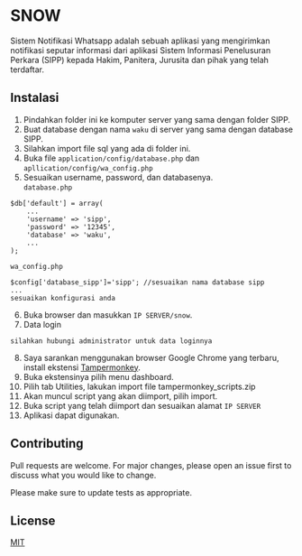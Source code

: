 
# SNOW

Sistem Notifikasi Whatsapp adalah sebuah aplikasi yang mengirimkan notifikasi seputar informasi dari aplikasi Sistem Informasi Penelusuran Perkara (SIPP) kepada Hakim, Panitera, Jurusita dan pihak yang telah terdaftar.

## Instalasi

1. Pindahkan folder ini ke komputer server yang sama dengan folder SIPP.
2. Buat database dengan nama `waku` di server yang sama dengan database SIPP.
3. Silahkan import file sql yang ada di folder ini.
4. Buka file `application/config/database.php` dan `apllication/config/wa_config.php`
5. Sesuaikan username, password, dan databasenya.  
`database.php`
```
$db['default'] = array(
	...
	'username' => 'sipp',
	'password' => '12345',
	'database' => 'waku',
	...
);
```
`wa_config.php`
```
$config['database_sipp']='sipp'; //sesuaikan nama database sipp
...
sesuaikan konfigurasi anda
```
6. Buka browser dan masukkan `IP SERVER/snow`.
7. Data login
```
silahkan hubungi administrator untuk data loginnya
```
8. Saya sarankan menggunakan browser Google Chrome yang terbaru, install ekstensi [Tampermonkey](https://chrome.google.com/webstore/detail/tampermonkey/dhdgffkkebhmkfjojejmpbldmpobfkfo).
9. Buka ekstensinya pilih menu dashboard.
10. Pilih tab Utilities, lakukan import file tampermonkey_scripts.zip
11. Akan muncul script yang akan diimport, pilih import.
12. Buka script yang telah diimport dan sesuaikan alamat `IP SERVER`
13. Aplikasi dapat digunakan.

## Contributing
Pull requests are welcome. For major changes, please open an issue first to discuss what you would like to change.

Please make sure to update tests as appropriate.

## License
[MIT](https://choosealicense.com/licenses/mit/)